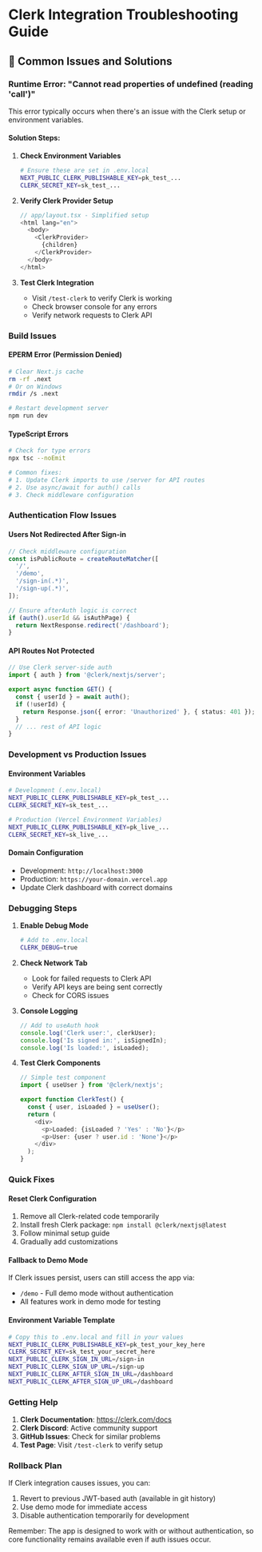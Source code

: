# Clerk Integration Troubleshooting Guide

## 🚨 Common Issues and Solutions

### Runtime Error: "Cannot read properties of undefined (reading 'call')"

This error typically occurs when there's an issue with the Clerk setup or environment variables.

#### Solution Steps:

1. **Check Environment Variables**
   ```bash
   # Ensure these are set in .env.local
   NEXT_PUBLIC_CLERK_PUBLISHABLE_KEY=pk_test_...
   CLERK_SECRET_KEY=sk_test_...
   ```

2. **Verify Clerk Provider Setup**
   ```typescript
   // app/layout.tsx - Simplified setup
   <html lang="en">
     <body>
       <ClerkProvider>
         {children}
       </ClerkProvider>
     </body>
   </html>
   ```

3. **Test Clerk Integration**
   - Visit `/test-clerk` to verify Clerk is working
   - Check browser console for any errors
   - Verify network requests to Clerk API

### Build Issues

#### EPERM Error (Permission Denied)
```bash
# Clear Next.js cache
rm -rf .next
# Or on Windows
rmdir /s .next

# Restart development server
npm run dev
```

#### TypeScript Errors
```bash
# Check for type errors
npx tsc --noEmit

# Common fixes:
# 1. Update Clerk imports to use /server for API routes
# 2. Use async/await for auth() calls
# 3. Check middleware configuration
```

### Authentication Flow Issues

#### Users Not Redirected After Sign-in
```typescript
// Check middleware configuration
const isPublicRoute = createRouteMatcher([
  '/',
  '/demo',
  '/sign-in(.*)',
  '/sign-up(.*)',
]);

// Ensure afterAuth logic is correct
if (auth().userId && isAuthPage) {
  return NextResponse.redirect('/dashboard');
}
```

#### API Routes Not Protected
```typescript
// Use Clerk server-side auth
import { auth } from '@clerk/nextjs/server';

export async function GET() {
  const { userId } = await auth();
  if (!userId) {
    return Response.json({ error: 'Unauthorized' }, { status: 401 });
  }
  // ... rest of API logic
}
```

### Development vs Production Issues

#### Environment Variables
```bash
# Development (.env.local)
NEXT_PUBLIC_CLERK_PUBLISHABLE_KEY=pk_test_...
CLERK_SECRET_KEY=sk_test_...

# Production (Vercel Environment Variables)
NEXT_PUBLIC_CLERK_PUBLISHABLE_KEY=pk_live_...
CLERK_SECRET_KEY=sk_live_...
```

#### Domain Configuration
- Development: `http://localhost:3000`
- Production: `https://your-domain.vercel.app`
- Update Clerk dashboard with correct domains

### Debugging Steps

1. **Enable Debug Mode**
   ```bash
   # Add to .env.local
   CLERK_DEBUG=true
   ```

2. **Check Network Tab**
   - Look for failed requests to Clerk API
   - Verify API keys are being sent correctly
   - Check for CORS issues

3. **Console Logging**
   ```typescript
   // Add to useAuth hook
   console.log('Clerk user:', clerkUser);
   console.log('Is signed in:', isSignedIn);
   console.log('Is loaded:', isLoaded);
   ```

4. **Test Clerk Components**
   ```typescript
   // Simple test component
   import { useUser } from '@clerk/nextjs';
   
   export function ClerkTest() {
     const { user, isLoaded } = useUser();
     return (
       <div>
         <p>Loaded: {isLoaded ? 'Yes' : 'No'}</p>
         <p>User: {user ? user.id : 'None'}</p>
       </div>
     );
   }
   ```

### Quick Fixes

#### Reset Clerk Configuration
1. Remove all Clerk-related code temporarily
2. Install fresh Clerk package: `npm install @clerk/nextjs@latest`
3. Follow minimal setup guide
4. Gradually add customizations

#### Fallback to Demo Mode
If Clerk issues persist, users can still access the app via:
- `/demo` - Full demo mode without authentication
- All features work in demo mode for testing

#### Environment Variable Template
```bash
# Copy this to .env.local and fill in your values
NEXT_PUBLIC_CLERK_PUBLISHABLE_KEY=pk_test_your_key_here
CLERK_SECRET_KEY=sk_test_your_secret_here
NEXT_PUBLIC_CLERK_SIGN_IN_URL=/sign-in
NEXT_PUBLIC_CLERK_SIGN_UP_URL=/sign-up
NEXT_PUBLIC_CLERK_AFTER_SIGN_IN_URL=/dashboard
NEXT_PUBLIC_CLERK_AFTER_SIGN_UP_URL=/dashboard
```

### Getting Help

1. **Clerk Documentation**: https://clerk.com/docs
2. **Clerk Discord**: Active community support
3. **GitHub Issues**: Check for similar problems
4. **Test Page**: Visit `/test-clerk` to verify setup

### Rollback Plan

If Clerk integration causes issues, you can:
1. Revert to previous JWT-based auth (available in git history)
2. Use demo mode for immediate access
3. Disable authentication temporarily for development

Remember: The app is designed to work with or without authentication, so core functionality remains available even if auth issues occur.